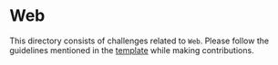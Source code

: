 # Web

This directory consists of challenges related to `Web`. Please follow the guidelines mentioned in the [template](../template.md) while making contributions.